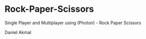 # Rock-Paper-Scissors
Single Player and Multiplayer using (Photon) - Rock Paper Scissors

Daniel Akmal
